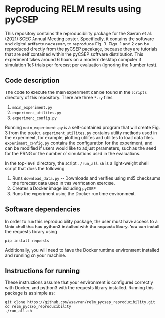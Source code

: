 # Reproducing RELM results using pyCSEP

This repository contains the reproducibility package for the Savran et al. (2021) SCEC Annual Meeting poster. Specifically, it contains the software and digital artifacts necessary to reproduce Fig. 3. Figs. 1 and 2 can be reproduced directly from the pyCSEP pacakage, because they are tutorials that are self contained within the pyCSEP software distribution. This experiment takes around 6 hours on a modern desktop computer if simulation 1e6 trials per forecast per evaluation (ignoring the Number test).

## Code description

The code to execute the main experiment can be found in the ```scripts``` directory of this repository. There are three ```*.py``` files 
1. ```main_experiment.py```
2. ```experiment_utilites.py```
3. ```experiment_config.py```

Running ```main_experiment.py``` is a self-contained program that will create Fig. 3 from the poster. ```experiment_utilites.py``` contains utility methods used in the experiment, for example, plotting utilites and utilites to load data files. ```experiment_config.py``` contains the configuration for the experiment, and can be modified if users would like to adjust parameters, such as the seed for the PRNG or the number of simulations used in the evaluations. 

In the top-level directory, the script ```./run_all.sh``` is a light-weight shell script that does the following
1. Runs ```download_data.py``` -- Downloads and verifies using md5 checksums the forecast data used in this verification exercise.
2. Creates a Docker image including ```pyCSEP```
3. Runs the experiment using the Docker run time environment. 

## Software dependencies

In order to run this reproducibility package, the user must have access to a Unix shell that has python3 installed with the requests libary. You can install the requests library using

    pip install requests
    
Additionally, you will need to have the Docker runtime environment installed and running on your machine. 
   

## Instructions for running

These instructions assume that your environment is configured correctly with Docker, and python3 with the requests library installed. Running this package is as simple as:

    git clone https://github.com/wsavran/relm_pycsep_reproducibility.git
    cd relm_pycsep_reproducibility
    ./run_all.sh
    

